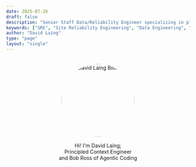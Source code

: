 ```yaml
---
date: 2025-07-26
draft: false
description: "Senior Staff Data/Reliability Engineer specializing in platform SRE and data pipeline engineering"
keywords: ["SRE", "Site Reliability Engineering", "Data Engineering", "Platform Engineering", "Staff Engineer", "Shopify", "Dublin Ireland"]
author: "David Laing"
type: "page"
layout: "single"
---
```


<div style="text-align: center; margin: 2rem auto; max-width: 400px;">
  <img src="/images/mrdavidlaing_bitmoji.png" alt="David Laing Bitmoji" style="width: 200px; height: 200px; border-radius: 50%; margin: 0 auto 1rem auto; display: block;">
  
  <p style="margin: 1rem 0;">Hi! I'm David Laing;
  <br/> Principled Context Engineer 
  <br/> and Bob Ross of Agentic Coding</p>
  
</div>

